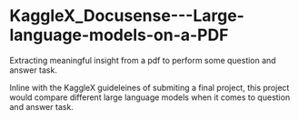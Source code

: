 # KaggleX_Docusense---Large-language-models-on-a-PDF
Extracting meaningful insight from a pdf to perform some question and answer task.


Inline with the KaggleX guideleines of submiting a final project, this project would compare different large language models when it comes to question and answer task.
